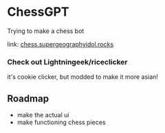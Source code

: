 # ChessGPT

Trying to make a chess bot

link: [chess.supergeographyidol.rocks](chess.supergeogrpahyidol.rocks)

### Check out Lightningeek/riceclicker
it's cookie clicker, but modded to make it more asian!

## Roadmap

- make the actual ui
- make functioning chess pieces

